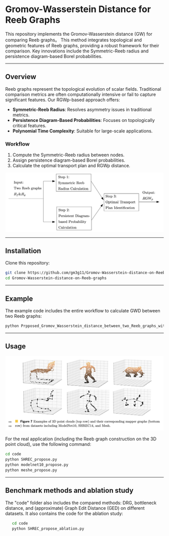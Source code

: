 # Gromov-Wasserstein Distance for Reeb Graphs

This repository implements the Gromov-Wasserstein distance (GW) for comparing Reeb graphs。 This method integrates topological and geometric features of Reeb graphs, providing a robust framework for their comparison. Key innovations include the Symmetric-Reeb radius and persistence diagram-based Borel probabilities.

---

## Overview

Reeb graphs represent the topological evolution of scalar fields. Traditional comparison metrics are often computationally intensive or fail to capture significant features. Our RGWp-based approach offers:

- **Symmetric-Reeb Radius**: Resolves asymmetry issues in traditional metrics.
- **Persistence Diagram-Based Probabilities**: Focuses on topologically critical features.
- **Polynomial Time Complexity**: Suitable for large-scale applications.

### Workflow

1. Compute the Symmetric-Reeb radius between nodes.
2. Assign persistence diagram-based Borel probabilities.
3. Calculate the optimal transport plan and RGWp distance.

![Workflow Diagram](./workflow.png)

---

## Installation
Clone this repository:
   ```bash
   git clone https://github.com/gm3g11/Gromov-Wasserstein-distance-on-Reeb-graphs.git
   cd Gromov-Wasserstein-distance-on-Reeb-graphs
   ```
---

## Example

The example code includes the entire workflow to calculate GWD between two Reeb graphs:
```bash
python Prpposed_Gromov_Wasserstein_distance_between_two_Reeb_graphs_with_Persistent_Image.ipynb
```
---

## Usage
![Reeb graph on the 3D point cloud](./Reeb_graph_point_cloud.png)


For the real application (including the Reeb graph construction on the 3D point cloud), use the following command:
   ```bash
   cd code
   python SHREC_propose.py
   python modelnet10_propose.py
   python meshe_propose.py
   ```
---

## Benchmark methods and ablation study
The "code" folder also includes the compared methods: DRG, bottleneck distance, and (approximate) Graph Edit Distance (GED) on different datasets. It also contains the code for the ablation study:
```bash
   cd code
   python SHREC_propose_ablation.py
```


